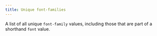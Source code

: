 ```yaml
---
title: Unique font-families
---
```


A list of all unique `font-family` values, including those that are part of a shorthand `font` value.
